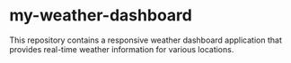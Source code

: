 # my-weather-dashboard
This repository contains a responsive weather dashboard application that provides real-time weather information for various locations.
